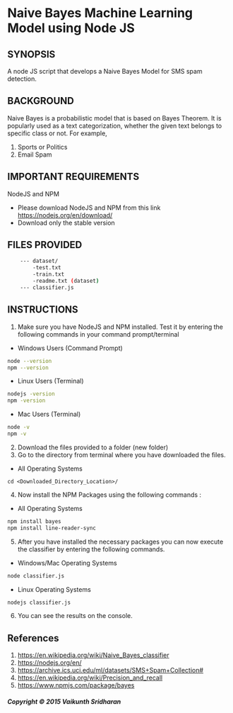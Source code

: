 # Naive Bayes Machine Learning Model using Node JS
## SYNOPSIS 
A node JS script that develops a Naive Bayes Model for SMS spam detection. 
## BACKGROUND
Naive Bayes is a probabilistic model that is based on Bayes Theorem. It is popularly used as a text categorization, whether the given text belongs to specific class or not. For example,

1. Sports or Politics 
2. Email Spam 
## IMPORTANT REQUIREMENTS
NodeJS and NPM  
- Please download NodeJS and NPM from this link https://nodejs.org/en/download/
- Download only the stable version
## FILES PROVIDED
~~~~sh
    --- dataset/
        -test.txt
        -train.txt
        -readme.txt (dataset)
    --- classifier.js
~~~~
## INSTRUCTIONS 
1. Make sure you have NodeJS and NPM installed. Test it by entering the following commands in your command prompt/terminal
- Windows Users (Command Prompt)
~~~~sh 
node --version
npm --version
~~~~
- Linux Users (Terminal)
~~~~sh 
nodejs -version
npm -version 
~~~~

- Mac Users (Terminal)
~~~~sh 
node -v 
npm -v
~~~~
   2.  Download the files provided to a folder (new folder) 
   3.  Go to the directory from terminal where you have downloaded the files. 
- All Operating Systems
~~~~
cd <Downloaded_Directory_Location>/ 
~~~~
   4.  Now install the NPM Packages using the following commands : 
- All Operating Systems
~~~~sh
npm install bayes 
npm install line-reader-sync
~~~~

   5. After you have installed the necessary packages you can now execute the classifier by entering the following commands. 
- Windows/Mac Operating Systems
~~~~sh
node classifier.js 
~~~~
- Linux Operating Systems 
~~~~sh 
nodejs classifier.js
~~~~
   6. You can see the results on the console. 
## References
1. https://en.wikipedia.org/wiki/Naive_Bayes_classifier
2. https://nodejs.org/en/
3. https://archive.ics.uci.edu/ml/datasets/SMS+Spam+Collection#
4. https://en.wikipedia.org/wiki/Precision_and_recall
5. https://www.npmjs.com/package/bayes

##### Copyright © 2015 Vaikunth Sridharan